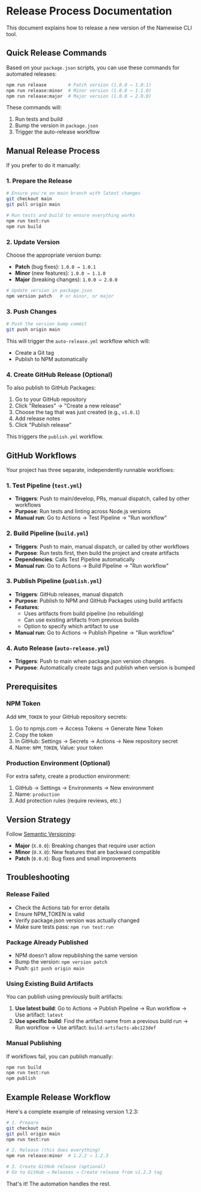 # Release Process Documentation

This document explains how to release a new version of the Namewise CLI tool.

## Quick Release Commands

Based on your `package.json` scripts, you can use these commands for automated releases:

```bash
npm run release        # Patch version (1.0.0 → 1.0.1)
npm run release:minor  # Minor version (1.0.0 → 1.1.0)
npm run release:major  # Major version (1.0.0 → 2.0.0)
```

These commands will:
1. Run tests and build
2. Bump the version in `package.json`
3. Trigger the auto-release workflow

## Manual Release Process

If you prefer to do it manually:

### 1. Prepare the Release

```bash
# Ensure you're on main branch with latest changes
git checkout main
git pull origin main

# Run tests and build to ensure everything works
npm run test:run
npm run build
```

### 2. Update Version

Choose the appropriate version bump:
- **Patch** (bug fixes): `1.0.0 → 1.0.1`
- **Minor** (new features): `1.0.0 → 1.1.0`
- **Major** (breaking changes): `1.0.0 → 2.0.0`

```bash
# Update version in package.json
npm version patch   # or minor, or major
```

### 3. Push Changes

```bash
# Push the version bump commit
git push origin main
```

This will trigger the `auto-release.yml` workflow which will:
- Create a Git tag
- Publish to NPM automatically

### 4. Create GitHub Release (Optional)

To also publish to GitHub Packages:

1. Go to your GitHub repository
2. Click "Releases" → "Create a new release"
3. Choose the tag that was just created (e.g., `v1.0.1`)
4. Add release notes
5. Click "Publish release"

This triggers the `publish.yml` workflow.

## GitHub Workflows

Your project has three separate, independently runnable workflows:

### 1. Test Pipeline (`test.yml`)
- **Triggers**: Push to main/develop, PRs, manual dispatch, called by other workflows
- **Purpose**: Run tests and linting across Node.js versions
- **Manual run**: Go to Actions → Test Pipeline → "Run workflow"

### 2. Build Pipeline (`build.yml`)
- **Triggers**: Push to main, manual dispatch, or called by other workflows
- **Purpose**: Run tests first, then build the project and create artifacts
- **Dependencies**: Calls Test Pipeline automatically
- **Manual run**: Go to Actions → Build Pipeline → "Run workflow"

### 3. Publish Pipeline (`publish.yml`)
- **Triggers**: GitHub releases, manual dispatch
- **Purpose**: Publish to NPM and GitHub Packages using build artifacts
- **Features**: 
  - Uses artifacts from build pipeline (no rebuilding)
  - Can use existing artifacts from previous builds
  - Option to specify which artifact to use
- **Manual run**: Go to Actions → Publish Pipeline → "Run workflow"

### 4. Auto Release (`auto-release.yml`)
- **Triggers**: Push to main when package.json version changes
- **Purpose**: Automatically create tags and publish when version is bumped

## Prerequisites

### NPM Token
Add `NPM_TOKEN` to your GitHub repository secrets:
1. Go to npmjs.com → Access Tokens → Generate New Token
2. Copy the token
3. In GitHub: Settings → Secrets → Actions → New repository secret
4. Name: `NPM_TOKEN`, Value: your token

### Production Environment (Optional)
For extra safety, create a production environment:
1. GitHub → Settings → Environments → New environment
2. Name: `production`
3. Add protection rules (require reviews, etc.)

## Version Strategy

Follow [Semantic Versioning](https://semver.org/):

- **Major** (`X.0.0`): Breaking changes that require user action
- **Minor** (`0.X.0`): New features that are backward compatible
- **Patch** (`0.0.X`): Bug fixes and small improvements

## Troubleshooting

### Release Failed
- Check the Actions tab for error details
- Ensure NPM_TOKEN is valid
- Verify package.json version was actually changed
- Make sure tests pass: `npm run test:run`

### Package Already Published
- NPM doesn't allow republishing the same version
- Bump the version: `npm version patch`
- Push: `git push origin main`

### Using Existing Build Artifacts

You can publish using previously built artifacts:

1. **Use latest build**: Go to Actions → Publish Pipeline → Run workflow → Use artifact: `latest`
2. **Use specific build**: Find the artifact name from a previous build run → Run workflow → Use artifact: `build-artifacts-abc123def`

### Manual Publishing
If workflows fail, you can publish manually:
```bash
npm run build
npm run test:run
npm publish
```

## Example Release Workflow

Here's a complete example of releasing version 1.2.3:

```bash
# 1. Prepare
git checkout main
git pull origin main
npm run test:run

# 2. Release (this does everything)
npm run release:minor  # 1.2.2 → 1.2.3

# 3. Create GitHub release (optional)
# Go to GitHub → Releases → Create release from v1.2.3 tag
```

That's it! The automation handles the rest.